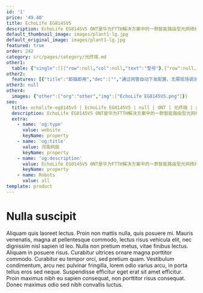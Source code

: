 ```yaml
---
id: '1'
price: '49.40'
title: EchoLife EG8145V5
description: EchoLife EG8145V5 ONT是华为FTTH解决方案中的一款智能路由型光网络终端，通过使用 GPON 技术，为家庭用户提供超宽带接入。EG8145V5 支持802.11ac 双频WiFi, 具有高性能转发功能, 可确保语音、互联网和高清视频服务的优质体验。
default_thumbnail_image: images/plant1-lg.jpg
default_original_image: images/plant1-lg.jpg
featured: true
order: 242
category: src/pages/category/光终端.md
other1: 
  table: {"single":[[{"row":null,"col":null,"text":"型号"},{"row":null,"col":null,"text":"EchoLife EG8145V5 "}],[{"row":null,"col":null,"text":"类型"},{"row":null,"col":null,"text":"路由型"}],[{"row":null,"col":null,"text":"尺寸（长×宽×高）"},{"row":null,"col":null,"text":"173mm x 120mm x 30mm（不带天线）"}],[{"row":null,"col":null,"text":"运行温度"},{"row":null,"col":null,"text":"0°C～+40°C"}],[{"row":null,"col":null,"text":"运行湿度"},{"row":null,"col":null,"text":"5%  RH～95%  RH，非凝结"}],[{"row":null,"col":null,"text":"电源适配器"},{"row":null,"col":null,"text":"100V～240V AC，50/60Hz"}],[{"row":null,"col":null,"text":"整机供电"},{"row":null,"col":null,"text":"11V～14V DC，2A"}],[{"row":null,"col":null,"text":"网络侧接口"},{"row":null,"col":null,"text":"GPON"}],[{"row":null,"col":null,"text":"用户侧接口"},{"row":null,"col":null,"text":"1POTS+4GE+Wi-Fi+USB"}],[{"row":null,"col":null,"text":"指示灯"},{"row":null,"col":null,"text":"POWER/PON/LOS/LAN1/LAN2/LAN3/LAN4/TEL/USB/WLAN/WPS"}]]}
other2:
  features: [{"title":"即插即用","dec":["","通过网管自动下发配置，无需现场调测，高效运维",""]},{"title":"全方位的Triple Play服务","dec":["","提供丰富的接口，实现上网、语音等多种接入业务，为用户提供全方位的Triple Play服务",""]},{"title":"绿色节能","dec":["","采用高集成SOC芯片，单芯片集成PON，语音，网关及LSW等模块，节能25％",""]}]
other3: null
other4:
  images: {"other":{"org":"other","img":["EchoLife EG8145V5.png"]}}
seo:
  title: echolife-eg8145v5 | EchoLife EG8145V5 | null | ONT | 光终端 | 企业光网络
  description: EchoLife EG8145V5 ONT是华为FTTH解决方案中的一款智能路由型光网络终端，通过使用 GPON 技术，为家庭用户提供超宽带接入。EG8145V5 支持802.11ac 双频WiFi, 具有高性能转发功能, 可确保语音、互联网和高清视频服务的优质体验。
  extra:
    - name: 'og:type'
      value: website
      keyName: property
    - name: 'og:title'
      value: 河南网田
      keyName: property
    - name: 'og:description'
      value: EchoLife EG8145V5 ONT是华为FTTH解决方案中的一款智能路由型光网络终端，通过使用 GPON 技术，为家庭用户提供超宽带接入。EG8145V5 支持802.11ac 双频WiFi, 具有高性能转发功能, 可确保语音、互联网和高清视频服务的优质体验。
      keyName: property
    - name: Robots
      value: all
template: product
---
```


# Nulla suscipit

Aliquam quis laoreet lectus. Proin non mattis nulla, quis posuere mi. Mauris venenatis, magna at pellentesque commodo, lectus risus vehicula elit, nec dignissim nisl sapien id leo. Nulla non pretium metus, vitae finibus lectus. Aliquam in posuere risus. Curabitur ultrices ornare magna porttitor commodo. Curabitur eu tempor orci, sed pretium quam. Vestibulum condimentum, arcu nec pulvinar fringilla, lorem odio varius arcu, in porta tellus eros sed neque. Suspendisse efficitur eget erat sit amet efficitur. Proin maximus nibh eu sapien consequat, non porttitor risus consequat. Donec maximus odio sed nibh convallis luctus.